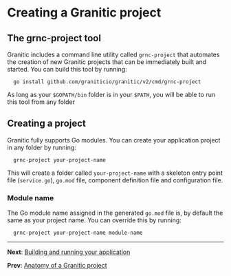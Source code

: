 # Creating a Granitic project

## The grnc-project tool

Granitic includes a command line utility called `grnc-project` that automates the creation of new Granitic projects 
that can be immediately built and started. You can build this tool by running:

```
  go install github.com/graniticio/granitic/v2/cmd/grnc-project
```

As long as your `$GOPATH/bin` folder is in your `$PATH`, you will be able to run this tool from any folder

## Creating a project

Granitic fully supports Go modules. You can create your application project in any folder by running:

```
  grnc-project your-project-name
```

This will create a folder called `your-project-name` with a skeleton entry point file (`service.go`), `go.mod` file,
component definition file and configuration file.

### Module name

The Go module name assigned in the generated `go.mod` file is, by default the same as your project name. You can 
override this by running:

```
  grnc-project your-project-name module-name
```
---
**Next**: [Building and running your application](gpr-build.md) 

**Prev**: [Anatomy of a Granitic project](grp-anatomy.md)